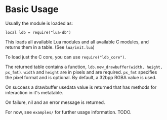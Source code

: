 # Basic Usage

Usually the module is loaded as:
```
local ldb = require("lua-db")
```

This loads all available Lua modules and all available C modules, and returns
them in a table. (See `lua/init.lua`)

To load just the C core, you can use `require("ldb_core")`.

The returned table contains a function, `ldb.new_drawbuffer(width, height, px_fmt)`.
`width` and `height` are in pixels and are required. `px_fmt` specifies the pixel format and is optional. By default, a 32bpp RGBA value is used.

On success a drawbuffer usedata value is returned that has methods
for interaction in it's metatable.

On failure, nil and an error message is returned.

For now, see `examples/` for further usage information. TODO.
